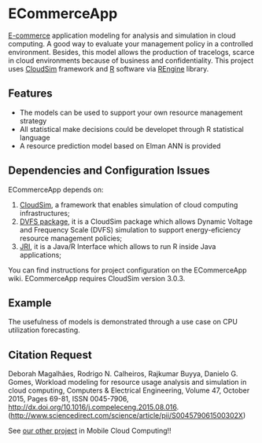 ECommerceApp
============

[E-commerce][] application modeling for analysis and simulation in cloud computing. A good way to evaluate your management policy in a controlled environment. Besides, this model allows the production of tracelogs, scarce in cloud environments because of business and confidentiality. This project uses [CloudSim][] framework and [R][] software via [REngine][] library. 

[E-commerce]: http://rubis.ow2.org/	
[CloudSim]: http://www.cloudbus.org/cloudsim/
[R]: https://www.r-project.org/
[REngine]: http://rforge.net/org/doc/org/rosuda/JRI/Rengine.html

Features
--------

* The models can be used to support your own resource management strategy
* All statistical make decisions could be developet through R statistical language
* A resource prediction model based on Elman ANN  is provided 


Dependencies and Configuration Issues
-------------------------------------

ECommerceApp depends on:  
  1. [CloudSim][CloudSim2], a framework that enables simulation of cloud computing infrastructures;
  2. [DVFS package][DVFS], it is a CloudSim package which allows Dynamic Voltage and Frequency Scale (DVFS) simulation to support energy-eficiency resource management policies;
  3. [JRI][], it is a Java/R Interface which allows to run R inside Java applications;

You can find instructions for project configuration on the ECommerceApp wiki. ECommerceApp requires CloudSim version 3.0.3. 

[CloudSim2]: https://github.com/Cloudslab/cloudsim/releases
[DVFS]: http://www.cloudbus.org/cloudsim/CloudSim_DVFS.rar
[JRI]: https://rforge.net/JRI/index.html

Example
-------

The usefulness of models is demonstrated through a use case on CPU utilization forecasting.

Citation Request
----------------

Deborah Magalhães, Rodrigo N. Calheiros, Rajkumar Buyya, Danielo G. Gomes, Workload modeling for resource usage analysis and simulation in cloud computing, Computers & Electrical Engineering, Volume 47, October 2015, Pages 69-81, ISSN 0045-7906, http://dx.doi.org/10.1016/j.compeleceng.2015.08.016.
(http://www.sciencedirect.com/science/article/pii/S004579061500302X)

See [our other project][MCC] in Mobile Cloud Computing!!

[MCC]: https://github.com/UFC-GREat-PPGETI/MCCSimulator
